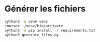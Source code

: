 # Générer les fichiers

```bash
python3 -m venv venv
sourver ./venv/bin/activate
python3 -m pip install -r requirements.txt
python3 generate_files.py
```
